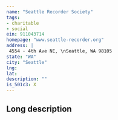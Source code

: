 ```yaml
---
name: "Seattle Recorder Society"
tags:
- charitable
- social
ein: 911043714
homepage: "www.seattle-recorder.org"
address: |
 4554 - 4th Ave NE, \nSeattle, WA 98105
state: "WA"
city: "Seattle"
lng: 
lat: 
description: ""
is_501c3: X
---
```


## Long description


